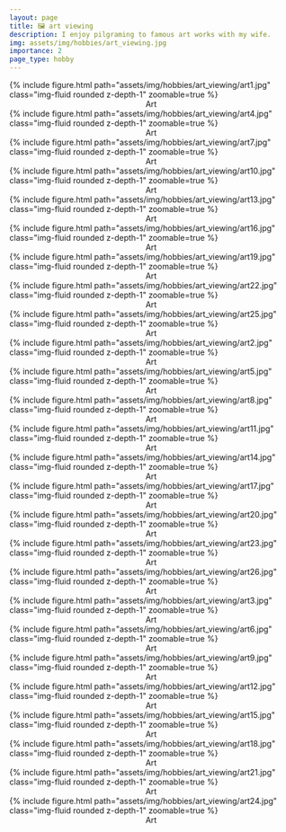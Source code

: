```yaml
---
layout: page
title: 🖼️ art viewing
description: I enjoy pilgraming to famous art works with my wife.
img: assets/img/hobbies/art_viewing.jpg
importance: 2
page_type: hobby
---
```


<div class="row mt-3">
    <div class="col-sm mt-3 mt-md-0">
        {% include figure.html path="assets/img/hobbies/art_viewing/art1.jpg" class="img-fluid rounded z-depth-1" zoomable=true %}
        <center>Art</center>
        {% include figure.html path="assets/img/hobbies/art_viewing/art4.jpg" class="img-fluid rounded z-depth-1" zoomable=true %}
        <center>Art</center>
        {% include figure.html path="assets/img/hobbies/art_viewing/art7.jpg" class="img-fluid rounded z-depth-1" zoomable=true %}
        <center>Art</center>
        {% include figure.html path="assets/img/hobbies/art_viewing/art10.jpg" class="img-fluid rounded z-depth-1" zoomable=true %}
        <center>Art</center>
        {% include figure.html path="assets/img/hobbies/art_viewing/art13.jpg" class="img-fluid rounded z-depth-1" zoomable=true %}
        <center>Art</center>
        {% include figure.html path="assets/img/hobbies/art_viewing/art16.jpg" class="img-fluid rounded z-depth-1" zoomable=true %}
        <center>Art</center>
        {% include figure.html path="assets/img/hobbies/art_viewing/art19.jpg" class="img-fluid rounded z-depth-1" zoomable=true %}
        <center>Art</center>
        {% include figure.html path="assets/img/hobbies/art_viewing/art22.jpg" class="img-fluid rounded z-depth-1" zoomable=true %}
        <center>Art</center>
        {% include figure.html path="assets/img/hobbies/art_viewing/art25.jpg" class="img-fluid rounded z-depth-1" zoomable=true %}
        <center>Art</center>
    </div>
    <div class="col-sm mt-3 mt-md-0">
        {% include figure.html path="assets/img/hobbies/art_viewing/art2.jpg" class="img-fluid rounded z-depth-1" zoomable=true %}
        <center>Art</center>
        {% include figure.html path="assets/img/hobbies/art_viewing/art5.jpg" class="img-fluid rounded z-depth-1" zoomable=true %}
        <center>Art</center>
        {% include figure.html path="assets/img/hobbies/art_viewing/art8.jpg" class="img-fluid rounded z-depth-1" zoomable=true %}
        <center>Art</center>
        {% include figure.html path="assets/img/hobbies/art_viewing/art11.jpg" class="img-fluid rounded z-depth-1" zoomable=true %}
        <center>Art</center>
        {% include figure.html path="assets/img/hobbies/art_viewing/art14.jpg" class="img-fluid rounded z-depth-1" zoomable=true %}
        <center>Art</center>
        {% include figure.html path="assets/img/hobbies/art_viewing/art17.jpg" class="img-fluid rounded z-depth-1" zoomable=true %}
        <center>Art</center>
        {% include figure.html path="assets/img/hobbies/art_viewing/art20.jpg" class="img-fluid rounded z-depth-1" zoomable=true %}
        <center>Art</center>
        {% include figure.html path="assets/img/hobbies/art_viewing/art23.jpg" class="img-fluid rounded z-depth-1" zoomable=true %}
        <center>Art</center>
        {% include figure.html path="assets/img/hobbies/art_viewing/art26.jpg" class="img-fluid rounded z-depth-1" zoomable=true %}
        <center>Art</center>
    </div>
    <div class="col-sm mt-3 mt-md-0">
        {% include figure.html path="assets/img/hobbies/art_viewing/art3.jpg" class="img-fluid rounded z-depth-1" zoomable=true %}
        <center>Art</center>
        {% include figure.html path="assets/img/hobbies/art_viewing/art6.jpg" class="img-fluid rounded z-depth-1" zoomable=true %}
        <center>Art</center>
        {% include figure.html path="assets/img/hobbies/art_viewing/art9.jpg" class="img-fluid rounded z-depth-1" zoomable=true %}
        <center>Art</center>
        {% include figure.html path="assets/img/hobbies/art_viewing/art12.jpg" class="img-fluid rounded z-depth-1" zoomable=true %}
        <center>Art</center>
        {% include figure.html path="assets/img/hobbies/art_viewing/art15.jpg" class="img-fluid rounded z-depth-1" zoomable=true %}
        <center>Art</center>
        {% include figure.html path="assets/img/hobbies/art_viewing/art18.jpg" class="img-fluid rounded z-depth-1" zoomable=true %}
        <center>Art</center>
        {% include figure.html path="assets/img/hobbies/art_viewing/art21.jpg" class="img-fluid rounded z-depth-1" zoomable=true %}
        <center>Art</center>
        {% include figure.html path="assets/img/hobbies/art_viewing/art24.jpg" class="img-fluid rounded z-depth-1" zoomable=true %}
        <center>Art</center>
    </div>
</div>

